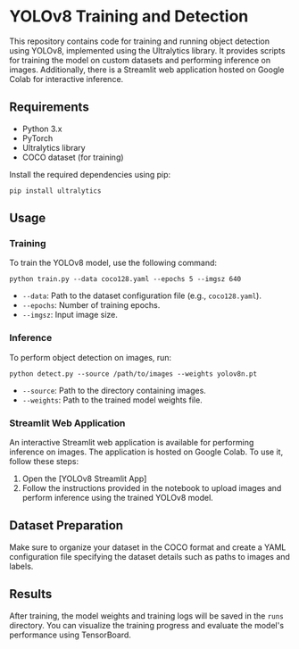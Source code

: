 # YOLOv8 Training and Detection

This repository contains code for training and running object detection using YOLOv8, implemented using the Ultralytics library. It provides scripts for training the model on custom datasets and performing inference on images. Additionally, there is a Streamlit web application hosted on Google Colab for interactive inference.

## Requirements

- Python 3.x
- PyTorch
- Ultralytics library
- COCO dataset (for training)

Install the required dependencies using pip:

```
pip install ultralytics
```

## Usage

### Training

To train the YOLOv8 model, use the following command:

```
python train.py --data coco128.yaml --epochs 5 --imgsz 640
```

- `--data`: Path to the dataset configuration file (e.g., `coco128.yaml`).
- `--epochs`: Number of training epochs.
- `--imgsz`: Input image size.

### Inference

To perform object detection on images, run:

```
python detect.py --source /path/to/images --weights yolov8n.pt
```

- `--source`: Path to the directory containing images.
- `--weights`: Path to the trained model weights file.

### Streamlit Web Application

An interactive Streamlit web application is available for performing inference on images. The application is hosted on Google Colab. To use it, follow these steps:

1. Open the [YOLOv8 Streamlit App]
2. Follow the instructions provided in the notebook to upload images and perform inference using the trained YOLOv8 model.

## Dataset Preparation

Make sure to organize your dataset in the COCO format and create a YAML configuration file specifying the dataset details such as paths to images and labels.

## Results

After training, the model weights and training logs will be saved in the `runs` directory. You can visualize the training progress and evaluate the model's performance using TensorBoard.

